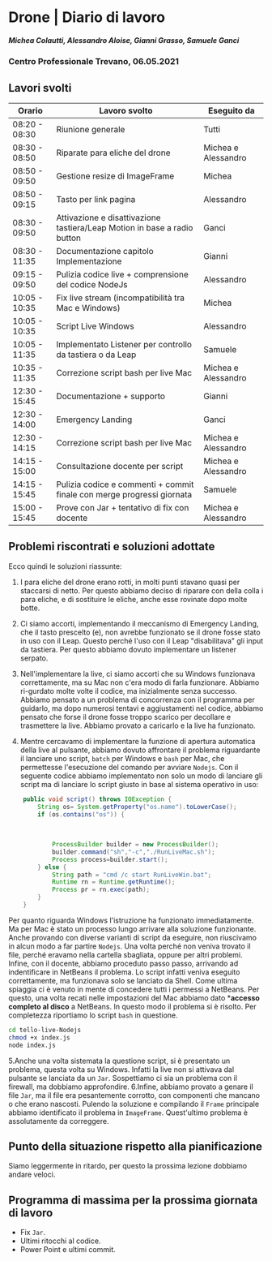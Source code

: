 # Drone | Diario di lavoro
##### Michea Colautti, Alessandro Aloise, Gianni Grasso, Samuele Ganci
### Centro Professionale Trevano, 06.05.2021

## Lavori svolti


|Orario        |Lavoro svolto                                                                                       |Eseguito da          |
|--------------|----------------------------------------------------------------------------------------------------|---------------------|
|08:20 - 08:30 |Riunione generale                                                                                   |Tutti                |
|08:30 - 08:50 |Riparate para eliche del drone                                                                      |Michea e Alessandro  |
|08:50 - 09:50 |Gestione resize di ImageFrame                                                                       |Michea               |
|08:50 - 09:15 |Tasto per link pagina                                                                               |Alessandro           |
|08:30 - 09:50 |Attivazione e disattivazione tastiera/Leap Motion in base a radio button                            |Ganci                |
|08:30 - 11:35 |Documentazione capitolo Implementazione                                                             |Gianni               |
|09:15 - 09:50 |Pulizia codice live + comprensione del codice NodeJs                                                |Alessandro           |
|10:05 - 10:35 |Fix live stream (incompatibilità tra Mac e Windows)                                                 |Michea               |
|10:05 - 10:35 |Script Live Windows                                                                                 |Alessandro           |
|10:05 - 11:35 |Implementato Listener per controllo da tastiera o da Leap                                           |Samuele              |
|10:35 - 11:35 |Correzione script bash per live Mac                                                                 |Michea e Alessandro  |
|12:30 - 15:45 |Documentazione + supporto                                                                           |Gianni               |
|12:30 - 14:00 |Emergency Landing                                                                                   |Ganci                |
|12:30 - 14:15 |Correzione script bash per live Mac                                                                 |Michea e Alessandro  |
|14:15 - 15:00 |Consultazione docente per script                                                                    |Michea e Alessandro  |
|14:15 - 15:45 |Pulizia codice e commenti + commit finale con merge progressi giornata                              |Samuele              |
|15:00 - 15:45 |Prove con Jar + tentativo di fix con docente                                                        |Michea e Alessandro  |


## Problemi riscontrati e soluzioni adottate
Ecco quindi le soluzioni riassunte:



1. I para eliche del drone erano rotti, in molti punti stavano quasi per staccarsi di netto. Per questo abbiamo deciso di riparare con della colla i para eliche, e di sostituire le eliche, anche esse rovinate dopo molte botte.
2. Ci siamo accorti, implementando il meccanismo di Emergency Landing, che il tasto prescelto (e), non avrebbe funzionato se il drone fosse stato in uso con il Leap. Questo perché l'uso con il Leap "disabilitava" gli input da tastiera. Per questo abbiamo dovuto implementare un listener serpato.
3. Nell'implementare la live, ci siamo accorti che su Windows funzionava correttamente, ma su Mac non c'era modo di farla funzionare. Abbiamo ri-gurdato molte volte il codice, ma inizialmente senza successo. Abbiamo pensato a un problema di concorrenza con il programma per guidarlo, ma dopo numerosi tentavi e aggiustamenti nel codice, abbiamo pensato che forse il drone fosse troppo scarico per decollare e trasmettere la live. Abbiamo provato a caricarlo e la live ha funzionato. 

4. Mentre cercavamo di implementare la funzione di apertura automatica della live al pulsante, abbiamo dovuto affrontare il problema riguardante il lanciare uno script, `batch` per Windows e `bash` per Mac, che permettesse l'esecuzione del comando per avviare `Nodejs`. Con il seguente codice abbiamo implementato non solo un modo di lanciare gli script ma di lanciare lo script giusto in base al sistema operativo in uso:

```java
    public void script() throws IOException {
        String os= System.getProperty("os.name").toLowerCase();
        if (os.contains("os")) {
             
          
            
            ProcessBuilder builder = new ProcessBuilder();
            builder.command("sh","-c","./RunLiveMac.sh");
            Process process=builder.start();
        } else {
            String path = "cmd /c start RunLiveWin.bat";
            Runtime rn = Runtime.getRuntime();
            Process pr = rn.exec(path);
        }
    }
```

Per quanto riguarda Windows l'istruzione ha funzionato immediatamente. Ma per Mac è stato un processo lungo arrivare alla soluzione funzionante. Anche provando con diverse varianti di script da eseguire, non riuscivamo in alcun modo a far partire `Nodejs`. Una volta perché non veniva trovato il file, perché eravamo nella cartella sbagliata, oppure per altri problemi. Infine, con il docente, abbiamo proceduto passo passo, arrivando ad indentificare in NetBeans il problema. Lo script infatti veniva eseguito correttamente, ma funzionava solo se lanciato da Shell. Come ultima spiaggia ci è venuto in mente di concedere tutti i permessi a NetBeans. Per questo, una volta recati nelle impostazioni del Mac abbiamo dato ***accesso completo al disco** a NetBeans. In questo modo il problema si è risolto. Per completezza riportiamo lo script `bash` in questione.

```bash
cd tello-live-Nodejs
chmod +x index.js
node index.js
```

5.Anche una volta sistemata la questione script, si è presentato un problema, questa volta su Windows. Infatti la live non si attivava dal pulsante se lanciata da un `Jar`. Sospettiamo ci sia un problema con il firewall, ma dobbiamo approfondire.
6.Infine, abbiamo provato a genare il file `Jar`, ma il file era pesantemente corrotto, con componenti che mancano o che erano nascosti. Pulendo la soluzione e compilando il `Frame` principale abbiamo identificato il problema in `ImageFrame`.
Quest'ultimo problema è assolutamente da correggere.


## Punto della situazione rispetto alla pianificazione
Siamo leggermente in ritardo, per questo la prossima lezione dobbiamo andare veloci.

## Programma di massima per la prossima giornata di lavoro
- Fix `Jar`.
- Ultimi ritocchi al codice.
- Power Point e ultimi commit.
